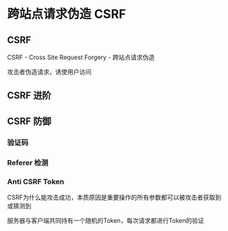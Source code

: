 # 跨站点请求伪造 CSRF

## CSRF

CSRF - Cross Site Request Forgery - 跨站点请求伪造

攻击者伪造请求，诱使用户访问

## CSRF 进阶


## CSRF 防御

### 验证码

### Referer 检测

### Anti CSRF Token

CSRF为什么能攻击成功，本质原因是重要操作的所有参数都可以被攻击者获取到或猜测到

服务器与客户端共同持有一个随机的Token，每次请求都进行Token的验证


